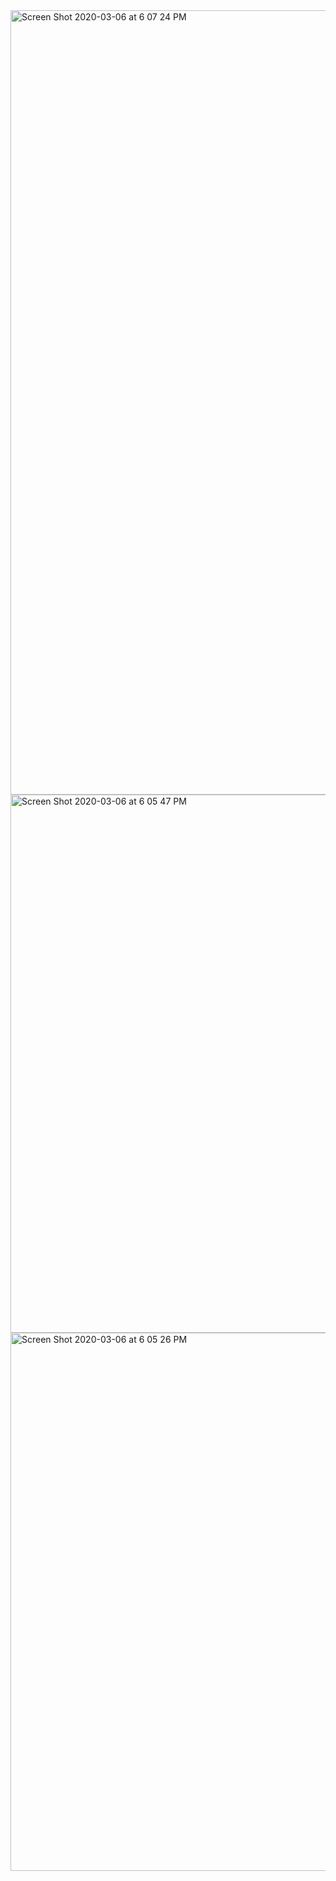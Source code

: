 
<img width="1255" alt="Screen Shot 2020-03-06 at 6 07 24 PM" src="https://user-images.githubusercontent.com/43684968/76134719-60819800-5fd5-11ea-9a0e-013a1d9ac01d.png">
<img width="861" alt="Screen Shot 2020-03-06 at 6 05 47 PM" src="https://user-images.githubusercontent.com/43684968/76134723-624b5b80-5fd5-11ea-9119-ae785f057e87.png">
<img width="861" alt="Screen Shot 2020-03-06 at 6 05 26 PM" src="https://user-images.githubusercontent.com/43684968/76134725-62e3f200-5fd5-11ea-9f1a-d60b7307c6b6.png">
